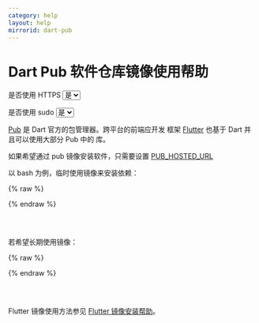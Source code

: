 ```yaml
---
category: help
layout: help
mirrorid: dart-pub
---
```


# Dart Pub 软件仓库镜像使用帮助

<form class="form-inline">
<div class="form-group">
	<label>是否使用 HTTPS</label>
	<select id="http-select" class="form-control content-select" data-target="#content-0,#content-1">
	  <option data-http_protocol="https://" selected>是</option>
	  <option data-http_protocol="http://">否</option>
	</select>
</div>
</form>


<form class="form-inline">
<div class="form-group">
	<label>是否使用 sudo</label>
	<select id="sudo-select" class="form-control content-select" data-target="#content-0,#content-1">
	  <option data-sudo="sudo " selected>是</option>
	  <option data-sudo="">否</option>
	</select>
</div>
</form>



[Pub](https://pub.dartlang.org/) 是 Dart 官方的包管理器。跨平台的前端应开发
框架 [Flutter](https://flutter.dev/) 也基于 Dart 并且可以使用大部分 Pub 中的
库。

如果希望通过 pub 镜像安装软件，只需要设置 [PUB_HOSTED_URL](https://www.dartlang.org/tools/pub/environment-variables)

以 bash 为例，临时使用镜像来安装依赖：



{% raw %}
<script id="template-0" type="x-tmpl-markup">
export PUB_HOSTED_URL="{{http_protocol}}{{mirror}}"
# pub: pub get
# flutter: flutter packages get
</script>
{% endraw %}

<p></p>

<pre>
<code id="content-0" class="language-bash" data-template="#template-0" data-select="#http-select,#sudo-select">
</code>
</pre>


若希望长期使用镜像：



{% raw %}
<script id="template-1" type="x-tmpl-markup">
echo 'export PUB_HOSTED_URL="{{http_protocol}}{{mirror}}"' >> ~/.bashrc
</script>
{% endraw %}

<p></p>

<pre>
<code id="content-1" class="language-bash" data-template="#template-1" data-select="#http-select,#sudo-select">
</code>
</pre>


Flutter 镜像使用方法参见 [Flutter 镜像安装帮助](/help/flutter)。

